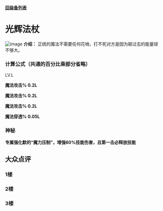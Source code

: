 [**回装备列表**](index.md)   
# 光辉法杖
![image](https://user-images.githubusercontent.com/35645329/193898383-bf791854-fb86-4ba5-8e73-8768bebee475.png) **介绍：** 正统的魔法不需要任何花哨，打不死对方是因为砸过去的能量球不够大。  
### 计算公式（共通的百分比乘部分省略）
LV.L   

**魔法攻击% 0.2L**   

**魔法攻击% 0.2L**   

**魔法攻击% 0.2L**   

**魔法穿透% 0.05L**   

### 神秘
**专属强化默的“魔力压制”，增强60%技能伤害，且第一击必释放技能**

## 大众点评
### 1楼

### 2楼 

### 3楼 
